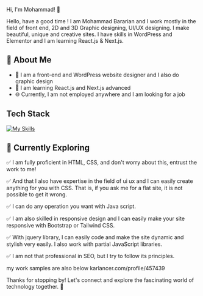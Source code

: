  Hi, I'm Mohammad! 👋

Hello, have a good time ! I am Mohammad Bararian and I work mostly in the field of front end, 2D and 3D Graphic designing, UI/UX designing. I make beautiful, unique and creative sites. I have skills in WordPress and Elementor and I am learning React.js & Next.js.

## 🚀 About Me

- 🔭 I am a front-end and WordPress website designer and I also do graphic design
- 📝 I am learning React.js and Next.js advanced
- 🌐 Currently, I am not employed anywhere and I am looking for a job
  
## Tech Stack
[![My Skills](https://skillicons.dev/icons?i=js,html,css,bootstrap,tailwind,jquery,git,php,python,wordpress,photoshop,linux,blender)](https://skillicons.dev)

## 🌱 Currently Exploring


✅ I am fully proficient in HTML, CSS, and don't worry about this, entrust the work to me!

✅ And that I also have expertise in the field of ui ux and I can easily create anything for you with CSS. That is, if you ask me for a flat site, it is not possible to get it wrong.

✅ I can do any operation you want with Java script.

✅ I am also skilled in responsive design and I can easily make your site responsive with Bootstrap or Tailwind CSS.

✅ With jquery library, I can easily code and make the site dynamic and stylish very easily. I also work with partial JavaScript libraries.

✅ I am not that professional in SEO, but I try to follow its principles.

my work samples are also below
karlancer.com/profile/457439



Thanks for stopping by! Let's connect and explore the fascinating world of technology together. 🚀



<!--


